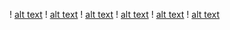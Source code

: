 ! [alt text](<Screenshot 2025-04-21 at 11.29.03 AM.png>) 
! [alt text](<Screenshot 2025-04-21 at 11.30.05 AM.png>) 
! [alt text](<Screenshot 2025-04-21 at 11.29.54 AM.png>) 
! [alt text](<Screenshot 2025-04-21 at 11.29.43 AM.png>) 
! [alt text](<Screenshot 2025-04-21 at 11.29.32 AM.png>) 
! [alt text](<Screenshot 2025-04-21 at 11.29.17 AM.png>)

